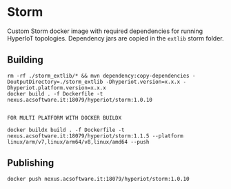 # Storm

Custom Storm docker image with required dependencies for running HyperIoT topologies.
Dependency jars are copied in the `extlib` storm folder.

## Building
```
rm -rf ./storm_extlib/* && mvn dependency:copy-dependencies -DoutputDirectory=./storm_extlib -Dhyperiot.version=x.x.x -Dhyperiot.platform.version=x.x.x
docker build . -f Dockerfile -t nexus.acsoftware.it:18079/hyperiot/storm:1.0.10


FOR MULTI PLATFORM WITH DOCKER BUILDX

docker buildx build . -f Dockerfile -t nexus.acsoftware.it:18079/hyperiot/storm:1.1.5 --platform linux/arm/v7,linux/arm64/v8,linux/amd64 --push

```

## Publishing
```
docker push nexus.acsoftware.it:18079/hyperiot/storm:1.0.10
```
